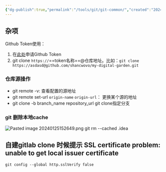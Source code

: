 ```yaml
---
{"dg-publish":true,"permalink":"/tools/git/git-common/","created":"2024-05-27T15:37:48.703+08:00","updated":"2024-05-27T15:03:24.000+08:00"}
---
```



## 杂项

Github Token使用：
1. 在[此处](https://github.com/settings/tokens/new?scopes=repo)申请Github Token
2. git clone `https://`==token名称==@仓库地址。比如：`git clone https://asdasd@github.com/shancwovo/my-digital-garden.git`

### 仓库源操作
+ git remote -v: 查看配置的源地址
+ git remote set-url `origin-name` `origin-url`： 更换某个源的地址
+ git clone -b branch_name repository_url  git clone指定分支


### git 删除本地cache
![Pasted image 20240125152649.png](/img/user/attachments/Pasted%20image%2020240125152649.png)
git rm --cached .idea

## 自建gitlab clone 时候提示  SSL certificate problem: unable to get local issuer certificate

`git config --global http.sslVerify false`